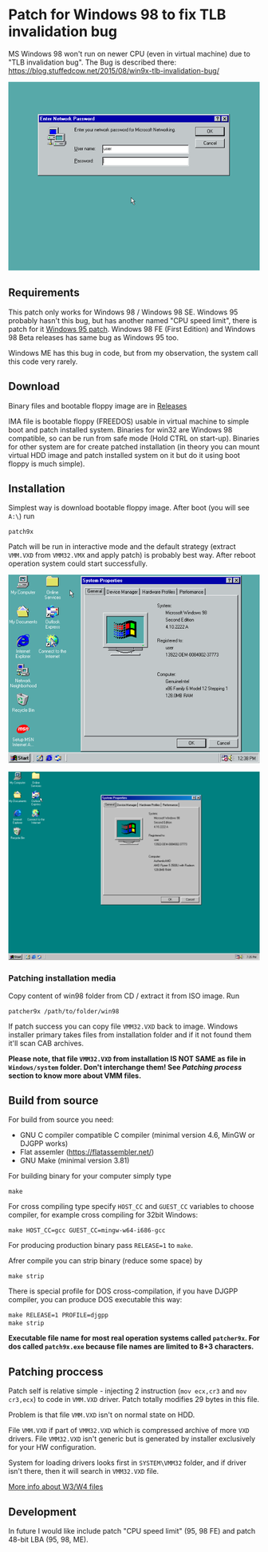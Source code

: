 # Patch for Windows 98 to fix TLB invalidation bug

MS Windows 98 won't run on newer CPU (even in virtual machine) due to "TLB invalidation bug".
The Bug is described there: https://blog.stuffedcow.net/2015/08/win9x-tlb-invalidation-bug/

![Bug animation on Windows 98](/doc/shell32.gif)

## Requirements

This patch only works for Windows 98 / Windows 98 SE. Windows 95 probably hasn't this bug, but has another named
"CPU speed limit", there is patch for it [Windows 95 patch](http://www.tmeeco.eu/9X4EVER/GOODIES/FIX95CPU_V3_FINAL.ZIP).
Windows 98 FE (First Edition) and Windows 98 Beta releases has same bug as Windows 95 too.

Windows ME has this bug in code, but from my observation, the system call this code very rarely.

## Download

Binary files and bootable floppy image are in [Releases](https://github.com/JHRobotics/patcher9x/releases/)

IMA file is bootable floppy (FREEDOS) usable in virtual machine to simple boot and patch installed system.
Binaries for win32 are Windows 98 compatible, so can be run from safe mode (Hold CTRL on start-up). Binaries
for other system are for create patched installation (in theory you can mount virtual HDD image and patch installed
system on it but do it using boot floppy is much simple).

## Installation

Simplest way is download bootable floppy image. After boot (you will see `A:\`) run
```
patch9x
```
Patch will be run in interactive mode and the default strategy (extract `VMM.VXD` from `VMM32.VMX` and apply patch)
is probably best way. After reboot operation system could start successfully.

![Successfuly working Windows 98 - Intel](/doc/intel-i5-1135.gif)

![Successfuly working Windows 98 - AMD](/doc/amd-5-3500u.png)

### Patching installation media
Copy content of win98 folder from CD / extract it from ISO image. Run 
```
patcher9x /path/to/folder/win98
```
If patch success you can copy file `VMM32.VXD` back to image. Windows installer primary takes files from
installation folder and if it not found them it'll scan CAB archives.

**Please note, that file `VMM32.VXD` from installation IS NOT SAME as file in `Windows/system` folder.
  Don't interchange them! See _Patching process_ section to know more about VMM files.**

## Build from source

For build from source you need:
- GNU C compiler compatible C compiler (minimal version 4.6, MinGW or DJGPP works)
- Flat assemler (https://flatassembler.net/)
- GNU Make (minimal version 3.81)

For building binary for your computer simply type
```
make
```

For cross compiling type specify `HOST_CC` and `GUEST_CC` variables to choose compiler, for example
cross compiling for 32bit Windows:
```
make HOST_CC=gcc GUEST_CC=mingw-w64-i686-gcc
```

For producing production binary pass `RELEASE=1` to `make`.

Afrer compile you can strip binary (reduce some space) by
```
make strip
```

There is special profile for DOS cross-compilation, if you have DJGPP compiler, you can produce
DOS executable this way:
```
make RELEASE=1 PROFILE=djgpp
make strip
```

**Executable file name for most real operation systems called `patcher9x`. For dos called `patch9x.exe`
  because file names are limited to 8+3 characters.**

## Patching proccess

Patch self is relative simple - injecting 2 instruction (`mov ecx,cr3` and `mov cr3,ecx`) to code
in `VMM.VXD` driver. Patch totally modifies 29 bytes in this file.

Problem is that file `VMM.VXD` isn't on normal state on HDD.

File `VMM.VXD` if part of `VMM32.VXD` which is compressed archive of more `VXD` drivers. File `VMM32.VXD`
isn't generic but is generated by installer exclusively for your HW configuration.

System for loading drivers looks first in `SYSTEM\VMM32` folder, and if driver isn't there, then it will
search in `VMM32.VXD` file.

[More info about W3/W4 files](doc/VXDLIB_UTF8.txt)

## Development

In future I would like include patch "CPU speed limit" (95, 98 FE) and patch 48-bit LBA (95, 98, ME). 
